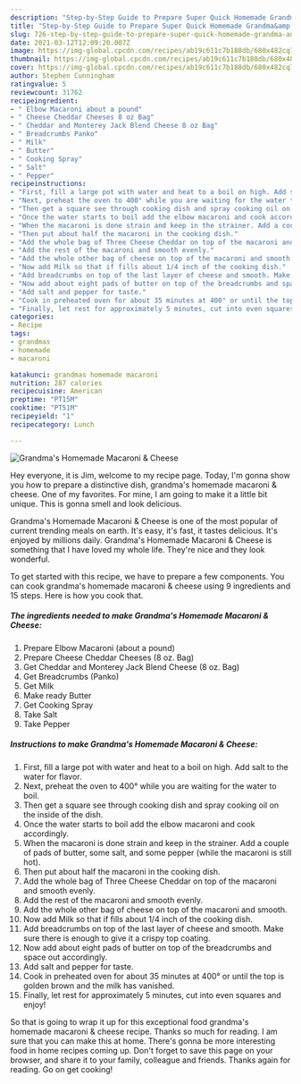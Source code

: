 ```yaml
---
description: "Step-by-Step Guide to Prepare Super Quick Homemade Grandma&amp;#39;s Homemade Macaroni &amp;amp; Cheese"
title: "Step-by-Step Guide to Prepare Super Quick Homemade Grandma&amp;#39;s Homemade Macaroni &amp;amp; Cheese"
slug: 726-step-by-step-guide-to-prepare-super-quick-homemade-grandma-and-39-s-homemade-macaroni-and-amp-cheese
date: 2021-03-12T12:09:20.007Z
image: https://img-global.cpcdn.com/recipes/ab19c611c7b188db/680x482cq70/grandmas-homemade-macaroni-cheese-recipe-main-photo.jpg
thumbnail: https://img-global.cpcdn.com/recipes/ab19c611c7b188db/680x482cq70/grandmas-homemade-macaroni-cheese-recipe-main-photo.jpg
cover: https://img-global.cpcdn.com/recipes/ab19c611c7b188db/680x482cq70/grandmas-homemade-macaroni-cheese-recipe-main-photo.jpg
author: Stephen Cunningham
ratingvalue: 5
reviewcount: 31762
recipeingredient:
- " Elbow Macaroni about a pound"
- " Cheese Cheddar Cheeses 8 oz Bag"
- " Cheddar and Monterey Jack Blend Cheese 8 oz Bag"
- " Breadcrumbs Panko"
- " Milk"
- " Butter"
- " Cooking Spray"
- " Salt"
- " Pepper"
recipeinstructions:
- "First, fill a large pot with water and heat to a boil on high. Add salt to the water for flavor."
- "Next, preheat the oven to 400° while you are waiting for the water to boil."
- "Then get a square see through cooking dish and spray cooking oil on the inside of the dish."
- "Once the water starts to boil add the elbow macaroni and cook accordingly."
- "When the macaroni is done strain and keep in the strainer. Add a couple of pads of butter, some salt, and some pepper (while the macaroni is still hot)."
- "Then put about half the macaroni in the cooking dish."
- "Add the whole bag of Three Cheese Cheddar on top of the macaroni and smooth evenly."
- "Add the rest of the macaroni and smooth evenly."
- "Add the whole other bag of cheese on top of the macaroni and smooth."
- "Now add Milk so that if fills about 1/4 inch of the cooking dish."
- "Add breadcrumbs on top of the last layer of cheese and smooth. Make sure there is enough to give it a crispy top coating."
- "Now add about eight pads of butter on top of the breadcrumbs and space out accordingly."
- "Add salt and pepper for taste."
- "Cook in preheated oven for about 35 minutes at 400° or until the top is golden brown and the milk has vanished."
- "Finally, let rest for approximately 5 minutes, cut into even squares and enjoy!"
categories:
- Recipe
tags:
- grandmas
- homemade
- macaroni

katakunci: grandmas homemade macaroni 
nutrition: 287 calories
recipecuisine: American
preptime: "PT15M"
cooktime: "PT51M"
recipeyield: "1"
recipecategory: Lunch

---
```



![Grandma&#39;s Homemade Macaroni &amp; Cheese](https://img-global.cpcdn.com/recipes/ab19c611c7b188db/680x482cq70/grandmas-homemade-macaroni-cheese-recipe-main-photo.jpg)

Hey everyone, it is Jim, welcome to my recipe page. Today, I'm gonna show you how to prepare a distinctive dish, grandma&#39;s homemade macaroni &amp; cheese. One of my favorites. For mine, I am going to make it a little bit unique. This is gonna smell and look delicious.



Grandma&#39;s Homemade Macaroni &amp; Cheese is one of the most popular of current trending meals on earth. It's easy, it's fast, it tastes delicious. It's enjoyed by millions daily. Grandma&#39;s Homemade Macaroni &amp; Cheese is something that I have loved my whole life. They're nice and they look wonderful.


To get started with this recipe, we have to prepare a few components. You can cook grandma&#39;s homemade macaroni &amp; cheese using 9 ingredients and 15 steps. Here is how you cook that.

<!--inarticleads1-->

##### The ingredients needed to make Grandma&#39;s Homemade Macaroni &amp; Cheese:

1. Prepare  Elbow Macaroni (about a pound)
1. Prepare  Cheese Cheddar Cheeses (8 oz. Bag)
1. Get  Cheddar and Monterey Jack Blend Cheese (8 oz. Bag)
1. Get  Breadcrumbs (Panko)
1. Get  Milk
1. Make ready  Butter
1. Get  Cooking Spray
1. Take  Salt
1. Take  Pepper




<!--inarticleads2-->

##### Instructions to make Grandma&#39;s Homemade Macaroni &amp; Cheese:

1. First, fill a large pot with water and heat to a boil on high. Add salt to the water for flavor.
1. Next, preheat the oven to 400° while you are waiting for the water to boil.
1. Then get a square see through cooking dish and spray cooking oil on the inside of the dish.
1. Once the water starts to boil add the elbow macaroni and cook accordingly.
1. When the macaroni is done strain and keep in the strainer. Add a couple of pads of butter, some salt, and some pepper (while the macaroni is still hot).
1. Then put about half the macaroni in the cooking dish.
1. Add the whole bag of Three Cheese Cheddar on top of the macaroni and smooth evenly.
1. Add the rest of the macaroni and smooth evenly.
1. Add the whole other bag of cheese on top of the macaroni and smooth.
1. Now add Milk so that if fills about 1/4 inch of the cooking dish.
1. Add breadcrumbs on top of the last layer of cheese and smooth. Make sure there is enough to give it a crispy top coating.
1. Now add about eight pads of butter on top of the breadcrumbs and space out accordingly.
1. Add salt and pepper for taste.
1. Cook in preheated oven for about 35 minutes at 400° or until the top is golden brown and the milk has vanished.
1. Finally, let rest for approximately 5 minutes, cut into even squares and enjoy!




So that is going to wrap it up for this exceptional food grandma&#39;s homemade macaroni &amp; cheese recipe. Thanks so much for reading. I am sure that you can make this at home. There's gonna be more interesting food in home recipes coming up. Don't forget to save this page on your browser, and share it to your family, colleague and friends. Thanks again for reading. Go on get cooking!
